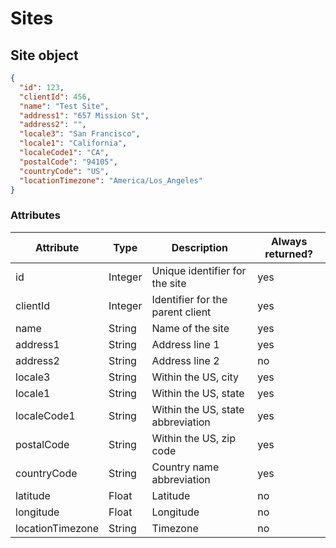 # Sites

## Site object

```json
{
  "id": 123,
  "clientId": 456,
  "name": "Test Site",
  "address1": "657 Mission St",
  "address2": "",
  "locale3": "San Francisco",
  "locale1": "California",
  "localeCode1": "CA",
  "postalCode": "94105",
  "countryCode": "US",
  "locationTimezone": "America/Los_Angeles"
}
```

### Attributes

Attribute | Type| Description | Always returned?
---|---|---|---
id | Integer | Unique identifier for the site | yes
clientId | Integer | Identifier for the parent client | yes
name | String | Name of the site | yes
address1 | String | Address line 1 | yes
address2 | String | Address line 2 | no
locale3 | String | Within the US, city | yes
locale1 | String | Within the US, state | yes
localeCode1 | String | Within the US, state abbreviation | yes
postalCode | String | Within the US, zip code | yes
countryCode | String | Country name abbreviation | yes
latitude | Float | Latitude | no
longitude | Float | Longitude | no
locationTimezone | String | Timezone | no